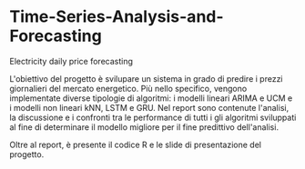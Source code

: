 # Time-Series-Analysis-and-Forecasting
Electricity daily price forecasting


L'obiettivo del progetto è svilupare un sistema in grado di predire i prezzi giornalieri del mercato energetico. 
Più nello specifico, vengono implementate diverse tipologie di algoritmi: i modelli lineari ARIMA e UCM e i modelli non lineari kNN, LSTM e GRU. 
Nel report sono contenute l'analisi, la discussione e i confronti tra le performance di tutti i gli algoritmi sviluppati al fine di determinare il modello migliore per il fine predittivo dell'analisi.

Oltre al report, è presente il codice R e le slide di presentazione del progetto.
